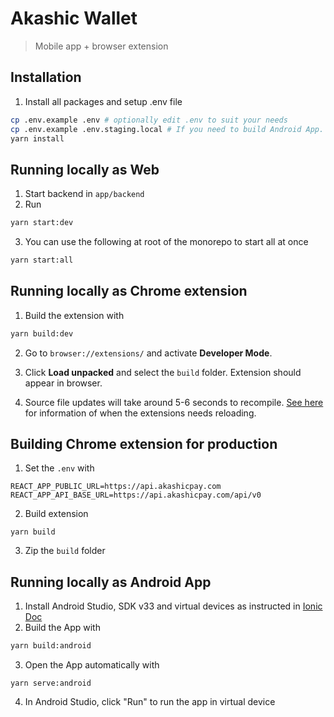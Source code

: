 # Akashic Wallet

> Mobile app + browser extension

## Installation

1. Install all packages and setup .env file

```sh
cp .env.example .env # optionally edit .env to suit your needs
cp .env.example .env.staging.local # If you need to build Android App. Copy as .env.production.local for production env
yarn install
```

## Running locally as Web

1. Start backend in `app/backend`
2. Run

```sh
yarn start:dev
```

3. You can use the following at root of the monorepo to start all at once

```sh
yarn start:all
```

## Running locally as Chrome extension

1. Build the extension with

```sh
yarn build:dev
```

2. Go to `browser://extensions/` and activate **Developer Mode**.

3. Click **Load unpacked** and select the `build` folder. Extension should appear in browser.

4. Source file updates will take around 5-6 seconds to recompile. [See here](https://developer.chrome.com/docs/extensions/mv3/getstarted/development-basics/#reload) for information of when the extensions needs reloading.

## Building Chrome extension for production

1. Set the `.env` with

```text
REACT_APP_PUBLIC_URL=https://api.akashicpay.com
REACT_APP_API_BASE_URL=https://api.akashicpay.com/api/v0
```

2. Build extension

```shell
yarn build
```

3. Zip the `build` folder

## Running locally as Android App

1. Install Android Studio, SDK v33 and virtual devices as instructed in [Ionic Doc](https://ionicframework.com/docs/v6/developing/android)
2. Build the App with

```sh
yarn build:android
```

3. Open the App automatically with

```shell
yarn serve:android
```

4. In Android Studio, click "Run" to run the app in virtual device
